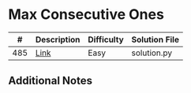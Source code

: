 # Max Consecutive Ones
|#|Description|Difficulty|Solution File|
|-|-|-|-|
|485|[Link](https://leetcode.com/problems/max-consecutive-ones/)|Easy|solution.py|

## Additional Notes
